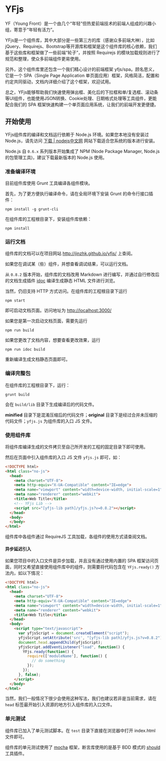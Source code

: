 # YFjs

YF（Young Front）是一个由几个“年轻”但热爱前端技术的前端人组成的兴趣小组，寄意于“年轻有活力”。

YFjs是一个组件库，其中大部分是一些第三方的库（感谢众多前端大神），比如jQuery、Requirejs、Bootstrap等开源库和框架是这个组件库的核心依赖，我们基于这些库和框架做了一些前端“轮子”，并按照 Requirejs 的模块加载规则进行了规范和整理，使众多前端组件更易使用。

另外，这个组件库里还包含一个我们精心设计的前端框架 yfjs/spa。顾名思义，它是一个 SPA（Single Page Application 单页面应用）框架，风格简洁，配置和约定共同驱动，文档内详细介绍了这个框架，欢迎试用。

总之，YFjs能够帮助我们快速使用弹出框、美化后的下拉框和单/复选框、滚动条等UI组件，也能使用JSON转换、Cookie处理、日期格式处理等工具组件，更能配合我们的 SPA 框架快速构建一个单页面应用系统，让我们的前端开发更便捷。

## 开始使用

YFjs组件库的编译和文档运行依赖于 Node.js 环境。如果您本地没有安装过 Node.js，请先访问 [下载 | nodejs中文网](http://nodejs.cn/download/) 网站下载适合您系统的版本进行安装。

Node.js 自 `0.6.x` 系列版本开始集成了 NPM (Node Package Manager, Node.js 的包管理工具)，建议下载最新版本的 Node.js 使用。

### 准备编译环境

目前组件库使用 Grunt 工具编译各组件模块。

首先，为了更方便执行编译命令，请在全局环境下安装 Grunt 的命令行接口插件：

    npm install -g grunt-cli

在组件库的工程根目录下，安装组件库依赖：

    npm install

### 运行文档

组件库的文档可以在项目网站 <http://jinzhk.github.io/yfjs/> 上查阅。

如果您在调试某（些）组件，并想查看调试结果，可以运行文档。

从 `0.8.2` 版本开始，组件库的文档改用 Markdown 进行编写，并通过自行修改后的文档生成插件 [idoc](http://jaywcjlove.github.io/idoc/) 编译生成静态 HTML 文件进行浏览。

当然，仍旧支持 HTTP 方式访问。在组件库的工程根目录下运行

    npm start

即可启动文档页面。访问地址为 <http://localhost:3000/>

如果您是第一次启动文档页面，需要先运行

    npm run build

如果您更改了文档内容，想要查看更改效果，运行

    npm run idoc build

重新编译生成文档静态页面即可。

### 编译完整包

在组件库的工程根目录下，运行：

    grunt build
  
会在 `build/lib` 目录下生成编译后的代码文件。

**minified** 目录下是混淆压缩后的代码文件；**original** 目录下是经过合并未压缩的代码文件；`yfjs.js` 为组件库的入口 JS 文件。

### 使用组件库

将组件库编译生成的文件拷贝至自己所开发的工程的固定目录下即可使用。

然后在页面中引入组件库的入口 JS 文件 `yfjs.js` 即可，如：

```html
<!DOCTYPE html>
<html class="no-js">
  <head>
    <meta charset="UTF-8">
    <meta http-equiv="X-UA-Compatible" content="IE=edge">
    <meta name="viewport" content="width=device-width, initial-scale=1">
    <meta name="renderer" content="webkit">
    <title>Web Title</title>
    <!-- YFjs Lib -->
    <script src="[yfjs-lib path]/yfjs.js?v=0.8.2"></script>
  </head>
  <body>
  </body>
</html>
```

组件库中各组件通过 RequireJS 工具加载，各组件的使用方式请查阅文档。

#### 异步延迟引入

如果您项目中的入口文件是异步加载，并且没有通过使用内置的 SPA 框架访问页面，同时又希望直接使用组件库中的组件，则需要将代码包含在 `YFjs.ready()` 方法内，如以下情况：

```html
<!DOCTYPE html>
<html class="no-js">
  <head>
    <meta charset="UTF-8">
    <meta http-equiv="X-UA-Compatible" content="IE=edge">
    <meta name="viewport" content="width=device-width, initial-scale=1">
    <meta name="renderer" content="webkit">
    <title>Web Title</title>
  </head>
  <body>
    <script type="text/javascript">
      var yfjsScript = document.createElement("script");
      yfjsScript.setAttribute('src', "[yfjs-lib path]/yfjs.js?v=0.8.2");
      document.head.appendChild(yfjsScript);
      yfjsScript.addEventListener("load", function() {
        YFjs.ready(function() {
          require(['moduleName'], function() {
            // do something
          });
        });
      }, false);
    </script>
  </body>
</html>
```

当然，我们一般情况下很少会使用这种写法，我们也建议若非是当前需求，请在 `head` 标签最开始引入资源的地方引入组件库的入口文件。

### 单元测试

组件库已加入了单元测试脚本。在 `test` 目录下直接在浏览器中打开 index.html 文件即可。

组件库的单元测试使用了 [mocha](https://mochajs.org/) 框架，断言库使用的是基于 BDD 模式的 [should](http://shouldjs.github.io/) 工具插件。